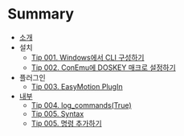 # Summary

* [소개](README.md)
* 설치
   * [Tip 001. Windows에서 CLI 구성하기](tip_001_cli.md)
   * [Tip 002. ConEmu에 DOSKEY 매크로 설정하기](tip_002_conemu.md)
* 플러그인
   * [Tip 003. EasyMotion PlugIn](tip_003_easymotion.md)
* [내부](tip_005_syntax.md)
   * [Tip 004. log_commands(True)](tip_004_logcommands_true.md)
   * [Tip 005. Syntax](tip_005_syntax.md)
   * [Tip 005. 명령 추가하기](tip_005_add_command.md)

